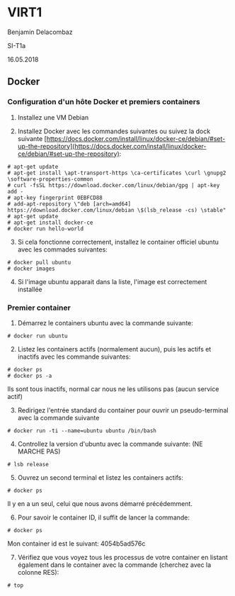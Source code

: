 # VIRT1

Benjamin Delacombaz

SI-T1a

16.05.2018

## Docker

### Configuration d'un hôte Docker et premiers containers

1. Installez une VM Debian

2. Installez Docker avec les commandes suivantes ou suivez la dock suivante [https://docs.docker.com/install/linux/docker-ce/debian/#set-up-the-repository](https://docs.docker.com/install/linux/docker-ce/debian/#set-up-the-repository):
```
# apt-get update
# apt-get install \apt-transport-https \ca-certificates \curl \gnupg2 \software-properties-common
# curl -fsSL https://download.docker.com/linux/debian/gpg | apt-key add -
# apt-key fingerprint 0EBFCD88
# add-apt-repository \"deb [arch=amd64] https://download.docker.com/linux/debian \$(lsb_release -cs) \stable"
# apt-get update
# apt-get install docker-ce
# docker run hello-world
```

3. Si cela fonctionne correctement, installez le container officiel ubuntu avec les commades suivantes:
```
# docker pull ubuntu
# docker images
```

4. Si l'image ubuntu apparait dans la liste, l'image est correctement installée

### Premier container

1. Démarrez le containers ubuntu avec la commande suivante: 
```
# docker run ubuntu
```

2. Listez les containers actifs (normalement aucun), puis les actifs et inactifs avec les commande suivantes:
```
# docker ps
# docker ps -a
```
Ils sont tous inactifs, normal car nous ne les utilisons pas (aucun service actif)

3. Redirigez l'entrée standard du container pour ouvrir un pseudo-terminal avec la commande suivante
```
# docker run -ti --name=ubuntu ubuntu /bin/bash
```

4. Controllez la version d'ubuntu avec la commande suivante: (NE MARCHE PAS)
```
# lsb release
```

5. Ouvrez un second terminal et listez les containers actifs:
```
# docker ps
```
Il y en a un seul, celui que nous avons démarré précédemment.

6. Pour savoir le container ID, il suffit de lancer la commande:
```
# docker ps
```
Mon container id est le suivant: 4054b5ad576c

7. Vérifiez que vous voyez tous les processus de votre container en listant également dans le container avec la commande (cherchez avec la colonne RES):
```
# top
```

<div style="page-break-after: always;"></div>
